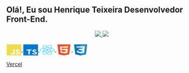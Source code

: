 ## Olá!, Eu sou Henrique Teixeira Desenvolvedor Front-End.
<div align="center">
  <a href="https://github.com/henriqueteixeiradev">
  <img height="180em" src="https://github-readme-stats.vercel.app/api?username=henriqueteixeiradev&show_icons=true&theme=algolia&include_all_commits=true&count_private=true"/>
  <img height="180em" src="https://github-readme-stats.vercel.app/api/top-langs/?username=henriqueteixeiradev&layout=compact&langs_count=7&theme=algolia"/>
</div>
<div style="display: inline_block"><br>
  <img align="center" alt="Henri-Js" height="30" width="40" src="https://raw.githubusercontent.com/devicons/devicon/master/icons/javascript/javascript-plain.svg">
  <img align="center" alt="Henri-Ts" height="30" width="40" src="https://raw.githubusercontent.com/devicons/devicon/master/icons/typescript/typescript-plain.svg">
  <img align="center" alt="Henri-React" height="30" width="40" src="https://raw.githubusercontent.com/devicons/devicon/master/icons/react/react-original.svg">
  <img align="center" alt="Henri-HTML" height="30" width="40" src="https://raw.githubusercontent.com/devicons/devicon/master/icons/html5/html5-original.svg">
  <img align="center" alt="Henri-CSS" height="30" width="40" src="https://raw.githubusercontent.com/devicons/devicon/master/icons/css3/css3-original.svg">
</div>
  
  <a href="https://rocket-nfts-nine.vercel.app/" style="margin-top: 50px">Vercel</a>
